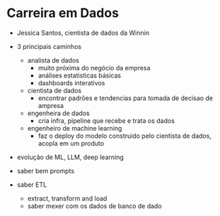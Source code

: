 # Carreira em Dados

- Jessica Santos, cientista de dados da Winnin

- 3 principais caminhos
    - analista de dados
        - muito próxima do negócio da empresa
        - análises estatisticas básicas
        - dashboards interativos
    - cientista de dados
        - encontrar padrões e tendencias para tomada de decisao de ampresa
    - engenheira de dados
        - cria infra, pipeline que recebe e trata os dados
    - engenheiro de machine learning
        - faz o deploy do modelo construido pelo cientista de dados, acopla em um produto
- evolução de ML, LLM, deep learning
- saber bem prompts
- saber ETL
    - extract, transform and load
    - saber mexer com os dados de banco de dado


